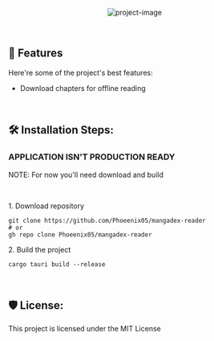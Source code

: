 <p align="center"><img src="https://socialify.git.ci/phoeenix05/mangadex-reader/image?description=1&amp;descriptionEditable=A%203rd%20party%20desktop%20client%20for%20MangaDex.org&amp;font=Source%20Code%20Pro&amp;forks=1&amp;issues=1&amp;language=1&amp;name=1&amp;owner=1&amp;pattern=Circuit%20Board&amp;pulls=1&amp;stargazers=1&amp;theme=Light" alt="project-image"></p>

<br />
<h2>🧐 Features</h2>

Here're some of the project's best features:

*   Download chapters for offline reading

<br />
<h2>🛠️ Installation Steps:</h2>
<h3>APPLICATION ISN'T PRODUCTION READY</h3>
<p>NOTE: For now you'll need download and build</p>

<br />
<p>1. Download repository</p>

```
git clone https://github.com/Phoeenix05/mangadex-reader
# or
gh repo clone Phoeenix05/mangadex-reader
```

<p>2. Build the project</p>

```
cargo tauri build --release
```

<br />
<h2>🛡️ License:</h2>

This project is licensed under the MIT License
